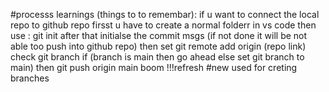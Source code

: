 #processs learnings (things to to remembar):
if u want to connect the local repo to github repo
firsst u have to create a normal folderr in vs code
then use : git init 
after that initialse the commit msgs (if not done it will be not able too push into github repo)
then set git remote add origin (repo link)
check git branch if (branch is main then go ahead else set git branch to main)
then git push origin main 
boom !!!refresh 
#new 
used for creting branches